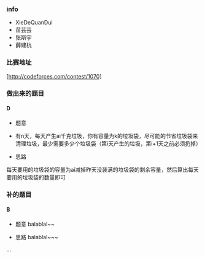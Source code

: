 ### info
* XieDeQuanDui
* 苗芸芸 
* 张斯宇
* 薛建杭

### 比赛地址
[http://codeforces.com/contest/1070]
### 做出来的题目

#### D

* 题意
+ 有n天，每天产生ai千克垃圾，你有容量为k的垃圾袋，尽可能的节省垃圾袋来清理垃圾，最少需要多少个垃圾袋（第i天产生的垃圾，第i+1天之前必须扔掉）

* 思路

每天要用的垃圾袋的容量为ai减掉昨天没装满的垃圾袋的剩余容量，然后算出每天要用的垃圾袋的数量即可

### 补的题目

#### B

* 题意
balablal~~

* 思路
balablal~~~

...



